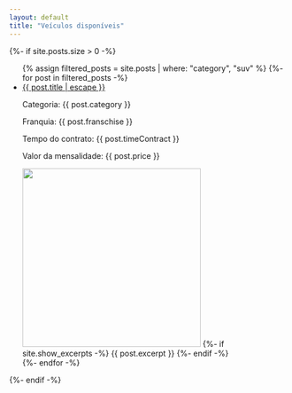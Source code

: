 ```yaml
---
layout: default
title: "Veículos disponíveis"
---
```


{%- if site.posts.size > 0 -%}
  <ul class="post-list">
    {% assign filtered_posts = site.posts | where: "category", "suv" %}
    {%- for post in filtered_posts -%}
      <li>
        <a class="post-link" href="{{ post.url | relative_url }}">
          {{ post.title | escape }}
        </a>
        <p>Categoria: {{ post.category }}</p>
        <p>Franquia: {{ post.franschise }}</p>
        <p>Tempo do contrato: {{ post.timeContract }}</p>
        <p>Valor da mensalidade: {{ post.price }}</p>
        <img src="{{ post.photo }}" width="322" />
        {%- if site.show_excerpts -%}
          {{ post.excerpt }}
        {%- endif -%}
      </li>
    {%- endfor -%}
  </ul>
{%- endif -%}
